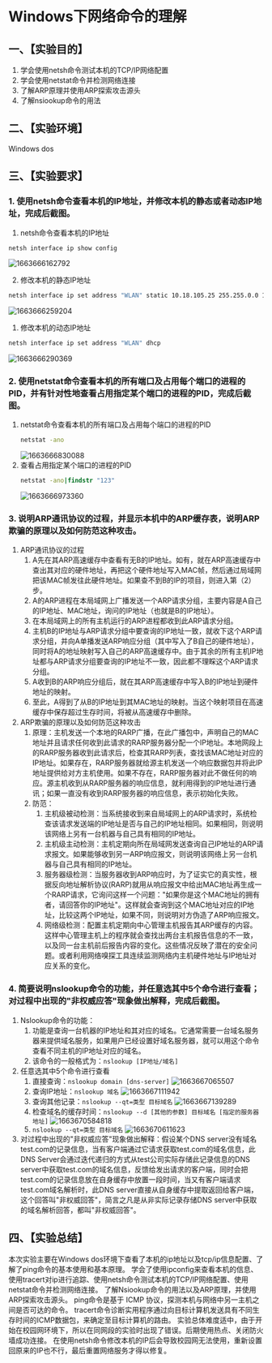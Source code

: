 # Windows下网络命令的理解

## 一、【实验目的】
1. 学会使用netsh命令测试本机的TCP/IP网络配置
2. 学会使用netstat命令并检测网络连接
3. 了解ARP原理并使用ARP探索攻击源头
4. 了解nsiookup命令的用法


## 二、【实验环境】
Windows dos


## 三、【实验要求】

### 1. 使用netsh命令查看本机的IP地址，并修改本机的静态或者动态IP地址，完成后截图。
1. netsh命令查看本机的IP地址
```bat
netsh interface ip show config
```
![1663666162792](image/Windows下网络命令的理解/1663666162792.png)

2. 修改本机的静态IP地址
```bat
netsh interface ip set address "WLAN" static 10.18.105.25 255.255.0.0 10.18.254.254
```
![1663666259204](image/Windows下网络命令的理解/1663666259204.png)

1. 修改本机的动态IP地址
```bat
netsh interface ip set address "WLAN" dhcp
```
![1663666290369](image/Windows下网络命令的理解/1663666290369.png)

### 2. 使用netstat命令查看本机的所有端口及占用每个端口的进程的PID，并有针对性地查看占用指定某个端口的进程的PID，完成后截图。
1. netstat命令查看本机的所有端口及占用每个端口的进程的PID
    ```bat
    netstat -ano
    ```
    ![1663666830088](image/Windows下网络命令的理解/1663666830088.png)
2. 查看占用指定某个端口的进程的PID
    ```bat
    netstat -ano|findstr "123"
    ```
    ![1663666973360](image/Windows下网络命令的理解/1663666973360.png)
### 3. 说明ARP通讯协议的过程，并显示本机中的ARP缓存表，说明ARP欺骗的原理以及如何防范这种攻击。
1. ARP通讯协议的过程
   1. A先在其ARP高速缓存中查看有无B的IP地址。如有，就在ARP高速缓存中查出其对应的硬件地址，再把这个硬件地址写入MAC帧，然后通过局域网把该MAC帧发往此硬件地址。如果查不到B的IP的项目，则进入第（2）步。
   2. A的ARP进程在本局域网上广播发送一个ARP请求分组，主要内容是A自己的IP地址、MAC地址，询问的IP地址（也就是B的IP地址）。
   3. 在本局域网上的所有主机运行的ARP进程都收到此ARP请求分组。
   4. 主机B的IP地址与ARP请求分组中要查询的IP地址一致，就收下这个ARP请求分组，并向A单播发送ARP响应分组（其中写入了B自己的硬件地址），同时将A的地址映射写入自己的ARP高速缓存中。由于其余的所有主机IP地址都与ARP请求分组要查询的IP地址不一致，因此都不理睬这个ARP请求分组。
   5. A收到B的ARP响应分组后，就在其ARP高速缓存中写入B的IP地址到硬件地址的映射。
   6. 至此，A得到了从B的IP地址到其MAC地址的映射。当这个映射项目在高速缓存中保存超过生存时间，将被从高速缓存中删除。
2. ARP欺骗的原理以及如何防范这种攻击
   1. 原理：主机发送一个本地的RARP广播，在此广播包中，声明自己的MAC地址并且请求任何收到此请求的RARP服务器分配一个IP地址。本地网段上的RARP服务器收到此请求后，检查其RARP列表，查找该MAC地址对应的IP地址。如果存在，RARP服务器就给源主机发送一个响应数据包并将此IP地址提供给对方主机使用。如果不存在，RARP服务器对此不做任何的响应。源主机收到从RARP服务器的响应信息，就利用得到的IP地址进行通讯；如果一直没有收到RARP服务器的响应信息，表示初始化失败。
   2. 防范：
      1. 主机级被动检测：当系统接收到来自局域网上的ARP请求时，系统检查该请求发送端的IP地址是否与自己的IP地址相同。如果相同，则说明该网络上另有一台机器与自己具有相同的IP地址。
      2. 主机级主动检测：主机定期向所在局域网发送查询自己IP地址的ARP请求报文。如果能够收到另一ARP响应报文，则说明该网络上另一台机器与自己具有相同的IP地址。
      3. 服务器级检测：当服务器收到ARP响应时，为了证实它的真实性，根据反向地址解析协议(RARP)就用从响应报文中给出MAC地址再生成一个RARP请求，它询问这样一个问题："如果你是这个MAC地址的拥有者，请回答你的IP地址"。这样就会查询到这个MAC地址对应的IP地址，比较这两个IP地址，如果不同，则说明对方伪造了ARP响应报文。
      4. 网络级检测：配置主机定期向中心管理主机报告其ARP缓存的内容。这样中心管理主机上的程序就会查找出两台主机报告信息的不一致，以及同一台主机前后报告内容的变化。这些情况反映了潜在的安全问题。或者利用网络嗅探工具连续监测网络内主机硬件地址与IP地址对应关系的变化。

### 4. 简要说明nslookup命令的功能，并任意选其中5个命令进行查看；对过程中出现的"非权威应答"现象做出解释，完成后截图。
1. Nslookup命令的功能：
   1. 功能是查询一台机器的IP地址和其对应的域名。它通常需要一台域名服务器来提供域名服务，如果用户已经设置好域名服务器，就可以用这个命令查看不同主机的IP地址对应的域名。
   2. 该命令的一般格式为：`nslookup [IP地址/域名]`
2. 任意选其中5个命令进行查看
   1. 直接查询：`nslookup domain [dns-server]`
        ![1663667065507](image/Windows下网络命令的理解/1663667065507.png)
   2. 查询IP地址：`nslookup 域名`
        ![1663667111942](image/Windows下网络命令的理解/1663667111942.png)
   3. 查询其他记录：`nslookup --qt=类型 目标域名`
        ![1663667139289](image/Windows下网络命令的理解/1663667139289.png)
   4. 检查域名的缓存时间：`nslookup --d [其他的参数] 目标域名 [指定的服务器地址]`
        ![1663670584818](image/Windows下网络命令的理解/1663670584818.png)
   5. `nslookup --qt=类型 目标域名`
        ![1663670611623](image/Windows下网络命令的理解/1663670611623.png)
3. 对过程中出现的"非权威应答"现象做出解释：假设某个DNS server没有域名test.com的记录信息，当有客户端通过它请求获取test.com的域名信息，此DNS Server会通过迭代递归的方式从test公司实际存储此记录信息的DNS server中获取test.com的域名信息，反馈给发出请求的客户端，同时会把test.com的记录信息放在自身缓存中放置一段时间，当又有客户端请求test.com域名解析时，此DNS server直接从自身缓存中提取返回给客户端，这个回答叫"非权威回答"，简言之凡是从非实际记录存储DNS server中获取的域名解析回答，都叫"非权威回答"。


## 四、【实验总结】
本次实验主要在Windows dos环境下查看了本机的ip地址以及tcp/ip信息配置、了解了ping命令的基本使用和基本原理。
学会了使用ipconfig来查看本机的信息、使用tracert对ip进行追踪、使用netsh命令测试本机的TCP/IP网络配置、使用netstat命令并检测网络连接。
了解Nsiookup命令的用法以及ARP原理，并使用ARP探索攻击源头。
ping命令是基于 ICMP 协议，探测本机与网络中另一主机之间是否可达的命令。
tracert命令诊断实用程序通过向目标计算机发送具有不同生存时间的ICMP数据包，来确定至目标计算机的路由。
实验总体难度适中，由于开始在校园网环境下，所以在同网段的实验时出现了错误。后期使用热点、关闭防火墙成功连接。
在使用netsh命令修改本机的IP后会导致校园网无法使用，重新设置回原来的IP也不行，最后重置网络服务才得以修复。

